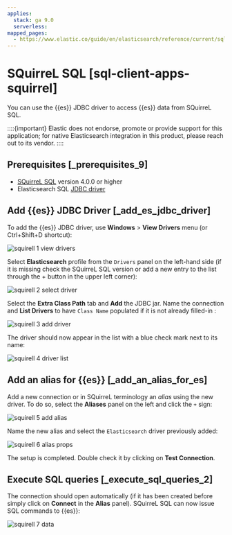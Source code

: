 ```yaml
---
applies:
  stack: ga 9.0
  serverless:
mapped_pages:
  - https://www.elastic.co/guide/en/elasticsearch/reference/current/sql-client-apps-squirrel.html
---
```


# SQuirreL SQL [sql-client-apps-squirrel]

You can use the {{es}} JDBC driver to access {{es}} data from SQuirreL SQL.

::::{important}
Elastic does not endorse, promote or provide support for this application; for native Elasticsearch integration in this product, please reach out to its vendor.
::::


## Prerequisites [_prerequisites_9]

* [SQuirreL SQL](http://squirrel-sql.sourceforge.net/) version 4.0.0 or higher
* Elasticsearch SQL [JDBC driver](sql-jdbc.md)


## Add {{es}} JDBC Driver [_add_es_jdbc_driver]

To add the {{es}} JDBC driver, use **Windows** > **View Drivers** menu (or Ctrl+Shift+D shortcut):

![squirell 1 view drivers](../../../images/elasticsearch-reference-squirell-1-view-drivers.png "")

Select **Elasticsearch** profile from the `Drivers` panel on the left-hand side (if it is missing check the SQuirreL SQL version or add a new entry to the list through the + button in the upper left corner):

![squirell 2 select driver](../../../images/elasticsearch-reference-squirell-2-select-driver.png "")

Select the **Extra Class Path** tab and **Add** the JDBC jar. Name the connection and **List Drivers** to have `Class Name` populated if it is not already filled-in :

![squirell 3 add driver](../../../images/elasticsearch-reference-squirell-3-add-driver.png "")

The driver should now appear in the list with a blue check mark next to its name:

![squirell 4 driver list](../../../images/elasticsearch-reference-squirell-4-driver-list.png "")


## Add an alias for {{es}} [_add_an_alias_for_es]

Add a new connection or in SQuirreL terminology an *alias* using the new driver. To do so, select the **Aliases** panel on the left and click the `+` sign:

![squirell 5 add alias](../../../images/elasticsearch-reference-squirell-5-add-alias.png "")

Name the new alias and select the `Elasticsearch` driver previously added:

![squirell 6 alias props](../../../images/elasticsearch-reference-squirell-6-alias-props.png "")

The setup is completed. Double check it by clicking on **Test Connection**.


## Execute SQL queries [_execute_sql_queries_2]

The connection should open automatically (if it has been created before simply click on **Connect** in the **Alias** panel). SQuirreL SQL can now issue SQL commands to {{es}}:

![squirell 7 data](../../../images/elasticsearch-reference-squirell-7-data.png "")


